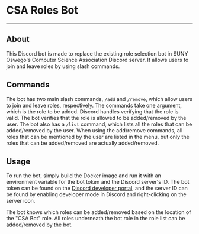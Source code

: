 # CSA Roles Bot

---

## About
This Discord bot is made to replace the existing role selection bot in
SUNY Oswego's Computer Science Association Discord server. It allows users
to join and leave roles by using slash commands.

## Commands
The bot has two main slash commands, `/add` and `/remove`, which allow users
to join and leave roles, respectively. The commands take one argument, which
is the role to be added. Discord handles verifying that the role is valid.
The bot verifies that the role is allowed to be added/removed by the user.
The bot also has a `/list` command, which lists all the roles that can be
added/removed by the user. When using the add/remove commands, all
roles that can be mentioned by the user are listed in the menu, but only the
roles that can be added/removed are actually added/removed.

## Usage
To run the bot, simply build the Docker image and run it with an environment
variable for the bot token and the Discord server's ID. The bot token can be
found on the [Discord developer portal](https://discord.com/developers/applications),
and the server ID can be found by enabling developer mode in Discord and
right-clicking on the server icon.

The bot knows which roles can be added/removed based on the location of the
"CSA Bot" role. All roles underneath the bot role in the role list can be
added/removed by the bot.
